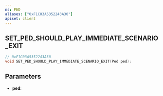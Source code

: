 ```yaml
---
ns: PED
aliases: ["0xF1C03A5352243A30"]
apiset: client
---
```

## SET_PED_SHOULD_PLAY_IMMEDIATE_SCENARIO_EXIT

```c
// 0xF1C03A5352243A30
void SET_PED_SHOULD_PLAY_IMMEDIATE_SCENARIO_EXIT(Ped ped);
```


## Parameters
* **ped**:



